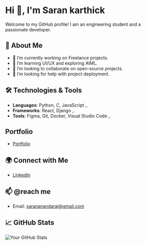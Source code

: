 # Hi 👋, I'm Saran karthick 

Welcome to my GitHub profile! I am an engineering student and a passionate developer.

## 🚀 About Me
- 🔭 I’m currently working on Freelance projects.
- 🌱 I’m learning UI/UX and exploring AIML.
- 👯 I’m looking to collaborate on open-source projects.
- 🤔 I’m looking for help with project deployment.

## 🛠️ Technologies & Tools
- **Languages**: Python, C, JavaScript ,.
- **Frameworks**: React, Django ,. 
- **Tools**: Figma, Git, Docker, Visual Studio Code ,.

## Portfolio
- [Portfolio](https://saran-612.github.io/portfolio/main.html)

## 🌍 Connect with Me
- [LinkedIn](https://www.linkedin.com/in/saran-karthick-1b2a51329/)

## 📫 @reach me
- Email: sarananandaraj@gmail.com

## 📈 GitHub Stats
![Your GitHub Stats](https://github-readme-stats.vercel.app/api?username=saran-612&show_icons=true)
